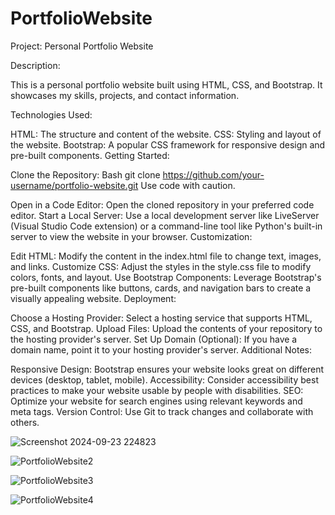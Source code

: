# PortfolioWebsite
Project: Personal Portfolio Website

Description:

This is a personal portfolio website built using HTML, CSS, and Bootstrap. It showcases my skills, projects, and contact information.

Technologies Used:

HTML: The structure and content of the website.
CSS: Styling and layout of the website.
Bootstrap: A popular CSS framework for responsive design and pre-built components.
Getting Started:

Clone the Repository:
Bash
git clone https://github.com/your-username/portfolio-website.git
Use code with caution.

Open in a Code Editor: Open the cloned repository in your preferred code editor.
Start a Local Server: Use a local development server like LiveServer (Visual Studio Code extension) or a command-line tool like Python's built-in server to view the website in your browser.
Customization:

Edit HTML: Modify the content in the index.html file to change text, images, and links.
Customize CSS: Adjust the styles in the style.css file to modify colors, fonts, and layout.
Use Bootstrap Components: Leverage Bootstrap's pre-built components like buttons, cards, and navigation bars to create a visually appealing website.
Deployment:

Choose a Hosting Provider: Select a hosting service that supports HTML, CSS, and Bootstrap.
Upload Files: Upload the contents of your repository to the hosting provider's server.
Set Up Domain (Optional): If you have a domain name, point it to your hosting provider's server.
Additional Notes:

Responsive Design: Bootstrap ensures your website looks great on different devices (desktop, tablet, mobile).
Accessibility: Consider accessibility best practices to make your website usable by people with disabilities.
SEO: Optimize your website for search engines using relevant keywords and meta tags.
Version Control: Use Git to track changes and collaborate with others.


![Screenshot 2024-09-23 224823](https://github.com/user-attachments/assets/6dcd99e7-9148-4b11-ba77-84867e8a3779)

![PortfolioWebsite2](https://github.com/user-attachments/assets/1d2a67c0-770b-437f-9ef9-d81cdef946d0)

![PortfolioWebsite3](https://github.com/user-attachments/assets/9a4e9999-2828-40d5-a3f6-cafb007fde3d)

![PortfolioWebsite4](https://github.com/user-attachments/assets/d83d2ce9-0421-4f08-97f4-cf5a8a4035e2)







